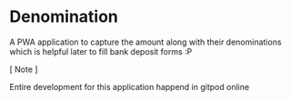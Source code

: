 # Denomination
A PWA application to capture the amount along with their denominations which is helpful later to fill bank deposit forms :P


[ Note ]

Entire development for this application happend in gitpod online
